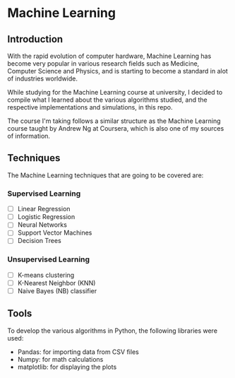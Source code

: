 # Machine Learning
## Introduction 

With the rapid evolution of computer hardware, Machine Learning has become very popular in various research fields such as Medicine, Computer Science and Physics, and is starting to become a standard in alot of industries worldwide.

While studying for the Machine Learning course at university, I decided to compile what I learned about the various algorithms studied, and the respective implementations and simulations, in this repo.

The course I'm taking follows a similar structure as the Machine Learning course taught by Andrew Ng at Coursera, which is also one of my sources of information.

## Techniques

The Machine Learning techniques that are going to be covered are:

### Supervised Learning

- [ ] Linear Regression
- [ ] Logistic Regression
- [ ] Neural Networks
- [ ] Support Vector Machines
- [ ] Decision Trees

### Unsupervised Learning

- [ ] K-means clustering
- [ ] K-Nearest Neighbor (KNN)
- [ ] Naive Bayes (NB) classifier

## Tools

To develop the various algorithms in Python, the following libraries were used:

- Pandas: for importing data from CSV files
- Numpy: for math calculations
- matplotlib: for displaying the plots
